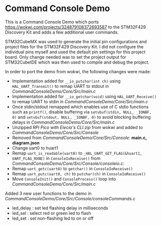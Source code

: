 # Command Console Demo

This is a Command Console Demo which ports https://wokwi.com/projects/324879108372693587 to the STM32F429 Discovery Kit and adds a few additional user commands.

STM32CubeMX was used to generate the initial pin configurations and project files for the STM32F429 Discovery Kit.  I did not configure the individual pins myself and used the default pin settings for this project board. Only change needed was to set the project output for STM32CubeIDE which was then used to compile and debug the project.

In order to port the demo from wokwi, the following changes were made:
- Implementation added for `__io_putchar(int ch)` using `HAL_UART_Transmit()` to remap UART to stdout in *CommandConsoleDemo/Core/Src/main.c*
- Implementation added for `__io_getchar(void)` using `HAL_UART_Receive()` to remap UART to stdin in *CommandConsoleDemo/Core/Src/main.c*
- Once stdin/stdout remapped which enables use of C stdio functions such as `printf()`, disable buffering via  `setvbuf(stdin, NULL, _IONBF, 0)` and `setvbuf(stdout, NULL, _IONBF, 0)` to avoid blocking buffering delays in *CommandConsoleDemo/Core/Src/main.c*
- Unzipped *RPi Pico with Elecia's CLI.zip* from wokwi and added to *CommandConsoleDemo/Core/Src/Console*
- Removed from *CommandConsoleDemo/Core/Src/Console*: **main.c, diagram.json**
- Change uart0 to huart1
- Remap `uart_is_readable(uart0)` to `_HAL_UART_GET_FLAG(&huart1, UART_FLAG_RXNE)` in `ConsoleIoReceive()` from  *CommandConsoleDemo/Core/Src/Console/consoleio.c:* 
- Remap `uart_getc(uart0)` to `getchar()` in `ConsoleIoReceive()`
- Remap `uart_putc(uart0, ch)` to `putchar(ch)` in `ConsoleIoReceive()`
- Move `ConsoleInit()` and `ConsoleProcess()` loop into *CommandConsoleDemo/Core/Src/main.c*

Added 3 new user functions to the demo in *CommandConsoleDemo/Core/Src/Console/consoleCommands.c*
- led_delay : set led flashing delay in milliseconds
- led_sel : select red or green led to flash
- led_set : set non-flashing led to on or off